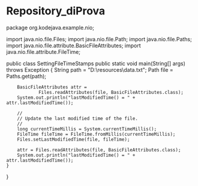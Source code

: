 Repository_diProva
===================

package org.kodejava.example.nio;
 
import java.nio.file.Files;
import java.nio.file.Path;
import java.nio.file.Paths;
import java.nio.file.attribute.BasicFileAttributes;
import java.nio.file.attribute.FileTime;
 
public class SettingFileTimeStamps 
    public static void main(String[] args) throws Exception {
        String path = "D:\\resources\\data.txt";
        Path file = Paths.get(path);
 
        BasicFileAttributes attr =
                Files.readAttributes(file, BasicFileAttributes.class);
        System.out.println("lastModifiedTime() = " + attr.lastModifiedTime());
 
        //
        // Update the last modified time of the file.
        //
        long currentTimeMillis = System.currentTimeMillis();
        FileTime fileTime = FileTime.fromMillis(currentTimeMillis);
        Files.setLastModifiedTime(file, fileTime);
 
        attr = Files.readAttributes(file, BasicFileAttributes.class);
        System.out.println("lastModifiedTime() = " + attr.lastModifiedTime());
    }
}
